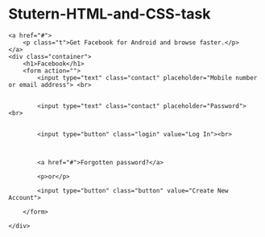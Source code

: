 # Stutern-HTML-and-CSS-task
<html lang="en">

<head>
    <meta charset="UTF-8">
    <meta http-equiv="X-UA-Compatible" content="IE=edge">
    <meta name="viewport" content="width=device-width, initial-scale=1.0">
    <title>Facebook</title>
    <link rel="stylesheet" href="fb.css">
</head>

<body>

    <a href="#">
        <p class="t">Get Facebook for Android and browse faster.</p>
    </a>
    <div class="container">
        <h1>Facebook</h1>
        <form action="">
            <input type="text" class="contact" placeholder="Mobile number or email address"> <br>


            <input type="text" class="contact" placeholder="Password"> <br>


            <input type="button" class="login" value="Log In"><br>



            <a href="#">Forgotten password?</a>

            <p>or</p>

            <input type="button" class="button" value="Create New Account">

        </form>

    </div>

</body>

</html>
